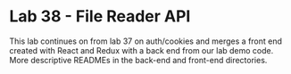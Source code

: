 # Lab 38 - File Reader API
This lab continues on from lab 37 on auth/cookies and merges a front end created with React and Redux with a back end from our lab demo code. More descriptive READMEs in the back-end and front-end directories.